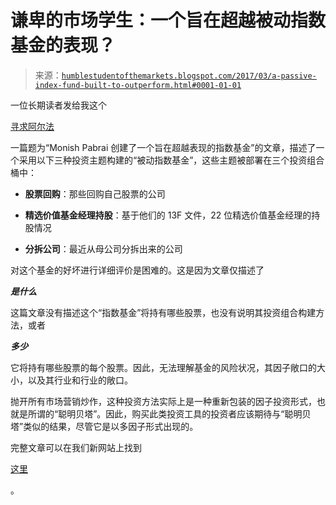 <!--yml

分类：未分类

日期：2024-05-18 02:55:05

-->

# 谦卑的市场学生：一个旨在超越被动指数基金的表现？

> 来源：[`humblestudentofthemarkets.blogspot.com/2017/03/a-passive-index-fund-built-to-outperform.html#0001-01-01`](https://humblestudentofthemarkets.blogspot.com/2017/03/a-passive-index-fund-built-to-outperform.html#0001-01-01)

一位长期读者发给我这个

[寻求阿尔法](https://seekingalpha.com/instablog/45882266-superinvestor-bulletin/4972420-monish-pabrai-created-index-fund-built-outperform-sunday-superinvestor-serving)

一篇题为“Monish Pabrai 创建了一个旨在超越表现的指数基金”的文章，描述了一个采用以下三种投资主题构建的“被动指数基金”，这些主题被部署在三个投资组合桶中：

+   **股票回购**：那些回购自己股票的公司

+   **精选价值基金经理持股**：基于他们的 13F 文件，22 位精选价值基金经理的持股情况

+   **分拆公司**：最近从母公司分拆出来的公司

对这个基金的好坏进行详细评价是困难的。这是因为文章仅描述了

***是什么***

这篇文章没有描述这个“指数基金”将持有哪些股票，也没有说明其投资组合构建方法，或者

***多少***

它将持有哪些股票的每个股票。因此，无法理解基金的风险状况，其因子敞口的大小，以及其行业和行业的敞口。

抛开所有市场营销炒作，这种投资方法实际上是一种重新包装的因子投资形式，也就是所谓的“聪明贝塔”。因此，购买此类投资工具的投资者应该期待与“聪明贝塔”类似的结果，尽管它是以多因子形式出现的。

完整文章可以在我们新网站上找到

[这里](https://humblestudentofthemarkets.com/2017/03/28/a-passive-index-fund-built-to-outperform/)

。
